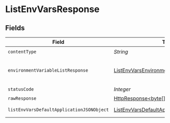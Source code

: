 # ListEnvVarsResponse


## Fields

| Field                                                                                                                    | Type                                                                                                                     | Required                                                                                                                 | Description                                                                                                              |
| ------------------------------------------------------------------------------------------------------------------------ | ------------------------------------------------------------------------------------------------------------------------ | ------------------------------------------------------------------------------------------------------------------------ | ------------------------------------------------------------------------------------------------------------------------ |
| `contentType`                                                                                                            | *String*                                                                                                                 | :heavy_check_mark:                                                                                                       | N/A                                                                                                                      |
| `environmentVariableListResponse`                                                                                        | [ListEnvVarsEnvironmentVariableListResponse](../../models/operations/ListEnvVarsEnvironmentVariableListResponse.md)      | :heavy_minus_sign:                                                                                                       | A sequence of environment variables.                                                                                     |
| `statusCode`                                                                                                             | *Integer*                                                                                                                | :heavy_check_mark:                                                                                                       | N/A                                                                                                                      |
| `rawResponse`                                                                                                            | [HttpResponse<byte[]>](https://docs.oracle.com/en/java/javase/11/docs/api/java.net.http/java/net/http/HttpResponse.html) | :heavy_minus_sign:                                                                                                       | N/A                                                                                                                      |
| `listEnvVarsDefaultApplicationJSONObject`                                                                                | [ListEnvVarsDefaultApplicationJSON](../../models/operations/ListEnvVarsDefaultApplicationJSON.md)                        | :heavy_minus_sign:                                                                                                       | Error response.                                                                                                          |